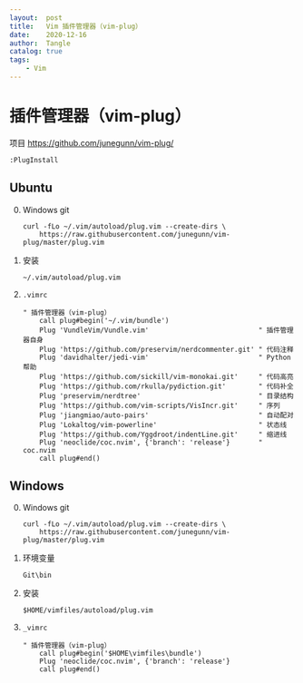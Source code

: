 ```yaml
---
layout:  post
title:   Vim 插件管理器（vim-plug）
date:    2020-12-16
author:  Tangle
catalog: true
tags:
    - Vim
---
```


# 插件管理器（vim-plug）

项目 <https://github.com/junegunn/vim-plug/>

```
:PlugInstall
```

## Ubuntu

0. Windows git
    ```
    curl -fLo ~/.vim/autoload/plug.vim --create-dirs \
        https://raw.githubusercontent.com/junegunn/vim-plug/master/plug.vim
    ```
0. 安装
    ```
    ~/.vim/autoload/plug.vim
    ```
0. `.vimrc`
    ```
    " 插件管理器（vim-plug）
        call plug#begin('~/.vim/bundle')
        Plug 'VundleVim/Vundle.vim'                           " 插件管理器自身
        Plug 'https://github.com/preservim/nerdcommenter.git' " 代码注释
        Plug 'davidhalter/jedi-vim'                           " Python 帮助
        Plug 'https://github.com/sickill/vim-monokai.git'     " 代码高亮
        Plug 'https://github.com/rkulla/pydiction.git'        " 代码补全
        Plug 'preservim/nerdtree'                             " 目录结构
        Plug 'https://github.com/vim-scripts/VisIncr.git'     " 序列
        Plug 'jiangmiao/auto-pairs'                           " 自动配对
        Plug 'Lokaltog/vim-powerline'                         " 状态线
        Plug 'https://github.com/Yggdroot/indentLine.git'     " 缩进线
        Plug 'neoclide/coc.nvim', {'branch': 'release'}       " coc.nvim
        call plug#end()
    ```

## Windows

0. Windows git
    ```
    curl -fLo ~/.vim/autoload/plug.vim --create-dirs \
        https://raw.githubusercontent.com/junegunn/vim-plug/master/plug.vim
    ```
0. 环境变量
    ```
    Git\bin
    ```
0. 安装
    ```
    $HOME/vimfiles/autoload/plug.vim
    ```
0. `_vimrc`
    ```
    " 插件管理器（vim-plug）
        call plug#begin('$HOME\vimfiles\bundle')
        Plug 'neoclide/coc.nvim', {'branch': 'release'}
        call plug#end()
    ```
